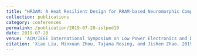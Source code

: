 ```yaml
---
title: "HR3AM: A Heat Resilient Design for RRAM-based Neuromorphic Computing"
collection: publications
category: conferences
permalink: /publication/2019-07-20-islped19
date: 2019-07-20
venue: 'ACM/IEEE International Symposium on Low Power Electronics and Design '
citation: 'Xiao Liu, Minxuan Zhou, Tajana Rosing, and Jishen Zhao. 2019. HR3AM: A Heat Resilient Design for RRAM-based Neuromorphic Computing. accepted in ACM/IEEE International Symposium on Low Power Electronics and Design (ISLPED), 2019'
---
```

